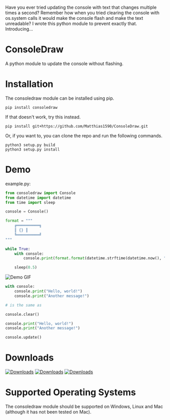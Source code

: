 Have you ever tried updating the console with text that changes multiple times a second? Remember how when you tried clearing the console with os.system calls it would make the console flash and make the text unreadable? I wrote this python module to prevent exactly that. Introducing...

# ConsoleDraw
A python module to update the console without flashing.

# Installation
The consoledraw module can be installed using pip.
```
pip install consoledraw
```
If that doesn't work, try this instead.
```
pip install git+https://github.com/Matthias1590/ConsoleDraw.git
```
Or, if you want to, you can clone the repo and run the following commands.
```
python3 setup.py build
python3 setup.py install
```

# Demo
example.py:
```python
from consoledraw import Console
from datetime import datetime
from time import sleep

console = Console()

format = """
    ╔══════════╗
    ║ {} ║
    ╚══════════╝
"""

while True:
    with console:
        console.print(format.format(datetime.strftime(datetime.now(), "%H:%M:%S")))

    sleep(0.5)
```
![Demo GIF](https://i.giphy.com/media/J5EEMFnL8K1oTneliV/giphy.webp)

```python
with console:    
    console.print("Hello, world!")
    console.print("Another message!")

# is the same as

console.clear()

console.print("Hello, world!")
console.print("Another message!")

console.update()
```

# Downloads
[![Downloads](https://pepy.tech/badge/consoledraw)](https://pepy.tech/project/consoledraw) [![Downloads](https://pepy.tech/badge/consoledraw/month)](https://pepy.tech/project/consoledraw) [![Downloads](https://pepy.tech/badge/consoledraw/week)](https://pepy.tech/project/consoledraw)

# Supported Operating Systems
The consoledraw module should be supported on Windows, Linux and Mac (although it has not been tested on Mac).
